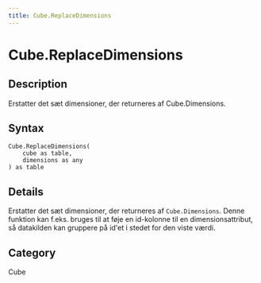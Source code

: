 ```yaml
---
title: Cube.ReplaceDimensions
---
```


# Cube.ReplaceDimensions


## Description

Erstatter det sæt dimensioner, der returneres af Cube.Dimensions.


## Syntax

```powerquery
Cube.ReplaceDimensions(
    cube as table,
    dimensions as any
) as table
```


## Details

Erstatter det sæt dimensioner, der returneres af <code>Cube.Dimensions</code>. Denne funktion kan f.eks. bruges til at føje en id-kolonne til en dimensionsattribut, så datakilden kan gruppere på id'et i stedet for den viste værdi.



## Category
Cube
